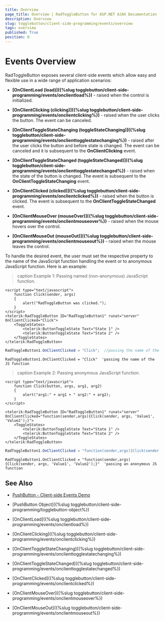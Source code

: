 ```yaml
---
title: Overview
page_title: Overview | RadToggleButton for ASP.NET AJAX Documentation
description: Overview
slug: togglebutton/client-side-programming/events/overview
tags: overview
published: True
position: 0
---
```


# Events Overview

RadToggleButton exposes several client-side events which allow easy and flexible use in a wide range of application scenarios:

* **[OnClientLoad (load)]({%slug togglebutton/client-side-programming/events/onclientload%})** - raised when the control is initialized.

* **[OnClientClicking (clicking)]({%slug togglebutton/client-side-programming/events/onclientclicking%})** - raised when the user clicks the button. The event can be canceled.

* **[OnClientToggleStateChanging (toggleStateChanging)]({%slug togglebutton/client-side-programming/events/onclienttogglestatechanging%})** - raised after the user clicks the button and before state is changed. The event can be canceled and it is subsequent to the **OnClientClicking** event.

* **[OnClientToggleStateChanged (toggleStateChanged)]({%slug togglebutton/client-side-programming/events/onclienttogglestatechanged%})** - raised when the state of the button is changed. The event is subsequent to the **OnClientToggleStateChanging** event.

* **[OnClientClicked (clicked)]({%slug togglebutton/client-side-programming/events/onclientclicked%})** - raised when the button is clicked. The event is subsequent to the **OnClientToggleStateChanged** event.

* **[OnClientMouseOver (mouseOver)]({%slug togglebutton/client-side-programming/events/onclientmouseover%})** - raised when the mouse hovers over the control.

* **[OnClientMouseOut (mouseOut)]({%slug togglebutton/client-side-programming/events/onclientmouseout%})** - raised when the mouse leaves the control.

To handle the desired event, the user must set the respective property to the name of the JavaScript function handling the event or to anonymous JavaScript function. Here is an example:

>caption Example 1: Passing named (non-anonymous) JavaScript function.

````ASP.NET
<script type="text/javascript">
	function Click(sender, args)
	{
		alert("RadToggleButton was clicked.");
	}
</script>
<telerik:RadToggleButton ID="RadToggleButton1" runat="server" OnClientClicked="Click">
	<ToggleStates>
	    <telerik:ButtonToggleState Text="State 1" />
	    <telerik:ButtonToggleState Text="State 2" />
	</ToggleStates>
</telerik:RadToggleButton>
````

````C#
RadToggleButton1.OnClientClicked = "Click";  //passing the name of the JS function
````
````VB
RadToggleButton1.OnClientClicked = "Click"  'passing the name of the JS function
````


>caption Example 2: Passing anonymous JavaScript function.

````ASP.NET
<script type="text/javascript">
	function Click(button, args, arg1, arg2)
	{
		alert("arg1:" + arg1 + " arg2:" + arg2);
	}
</script>

<telerik:RadToggleButton ID="RadToggleButton1" runat="server" OnClientClicked="function(sender,args){Click(sender, args, 'Value1', 'Value2');}">
	<ToggleStates>
	    <telerik:ButtonToggleState Text="State 1" />
	    <telerik:ButtonToggleState Text="State 2" />
	</ToggleStates>
</telerik:RadToggleButton>
````

````C#
RadToggleButton1.OnClientClicked = "function(sender,args){Click(sender, args, 'Value1', 'Value2');}"; //passing an anonymous JS function
````
````VB
RadToggleButton1.OnClientClicked = "function(sender,args){Click(sender, args, 'Value1', 'Value2');}"  'passing an anonymous JS function
````


## See Also

 * [PushButton - Client-side Events Demo](http://demos.telerik.com/aspnet-ajax/togglebutton/client-side-api/client-side-events/defaultcs.aspx)
 
 * [PushButton Object]({%slug togglebutton/client-side-programming/togglebutton-object%})
 
 * [OnClientLoad]({%slug togglebutton/client-side-programming/events/onclientload%})
 
 * [OnClientClicking]({%slug togglebutton/client-side-programming/events/onclientclicking%})
 
 * [OnClientToggleStateChanging]({%slug togglebutton/client-side-programming/events/onclienttogglestatechanging%})

 * [OnClientToggleStateChanged]({%slug togglebutton/client-side-programming/events/onclienttogglestatechanged%})
 
 * [OnClientClicked]({%slug togglebutton/client-side-programming/events/onclientclicked%})
 
 * [OnClientMouseOver]({%slug togglebutton/client-side-programming/events/onclientmouseover%})
 
 * [OnClientMouseOut]({%slug togglebutton/client-side-programming/events/onclientmouseout%})



